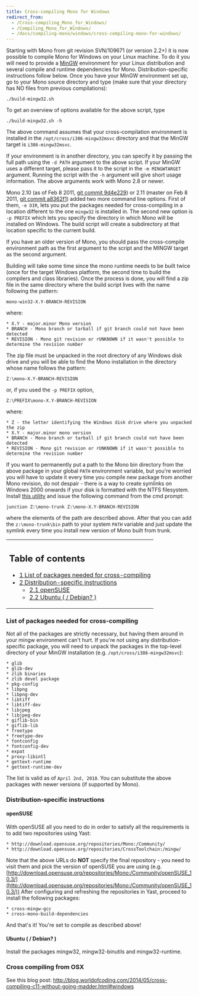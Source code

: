 ```yaml
---
title: Cross-compiling Mono for Windows
redirect_from:
  - /Cross-compiling_Mono_for_Windows/
  - /Compiling_Mono_for_Windows/
  - /docs/compiling-mono/windows/cross-compiling-mono-for-windows/
---
```


Starting with Mono from git revision SVN/109671 (or version 2.2+) it is now possible to compile Mono for Windows on your Linux machine. To do it you will need to provide a [MinGW](http://mingw.org/) environment for your Linux distribution and several compile and runtime dependencies for Mono. Distribution-specific instructions follow below. Once you have your MinGW environment set up, go to your Mono source directory and type (make sure that your directory has NO files from previous compilations):

    ./build-mingw32.sh

To get an overview of options available for the above script, type

    ./build-mingw32.sh -h

The above command assumes that your cross-compilation environment is installed in the `/opt/cross/i386-mingw32msvc` directory and that the MinGW target is `i386-mingw32msvc`.

If your environment is in another directory, you can specify it by passing the full path using the `-d PATH` argument to the above script. If your MinGW uses a different target, please pass it to the script in the `-m MINGWTARGET` argument. Running the script with the `-h` argument will give short usage information. The above arguments work with Mono 2.8 or newer.

Mono 2.10 (as of Feb 8 2011, [git commit 9d4e229](https://github.com/mono/mono/commit/9d4e229c2e5a378f3186ef6ee10a320f5d71a85d)) or 2.11 (master on Feb 8 2011, [git commit a8362f1](https://github.com/mono/mono/commit/a8362f1a1469ae47ff9b21116f8272f145c115f1)) added two more command line options. First of them, `-e DIR`, lets you put the packages needed for cross-compiling in a location different to the one `mingw32` is installed in. The second new option is `-p PREFIX` which lets you specify the directory in which Mono will be installed on Windows. The build script will create a subdirectory at that location specific to the current build.

If you have an older version of Mono, you should pass the cross-compile environment path as the first argument to the script and the MINGW target as the second argument.

Building will take some time since the mono runtime needs to be built twice (once for the target Windows platform, the second time to build the compilers and class libraries). Once the process is done, you will find a zip file in the same directory where the build script lives with the name following the pattern:

    mono-win32-X.Y-BRANCH-REVISION

where:

    * X.Y - major.minor Mono version
    * BRANCH - Mono branch or tarball if git branch could not have been detected
    * REVISION - Mono git revision or rUNKNOWN if it wasn't possible to determine the revision number

The zip file must be unpacked in the root directory of any Windows disk drive and you will be able to find the Mono installation in the directory whose name follows the pattern:

    Z:\mono-X.Y-BRANCH-REVISION

or, if you used the `-p PREFIX` option,

    Z:\PREFIX\mono-X.Y-BRANCH-REVISION

where:

    * Z - the letter identifying the Windows disk drive where you unpacked the zip
    * X.Y - major.minor mono version
    * BRANCH - Mono branch or tarball if git branch could not have been detected
    * REVISION - Mono git revision or rUNKNOWN if it wasn't possible to determine the revision number

If you want to permanently put a path to the Mono bin directory from the above package in your global `PATH` environment variable, but you're worried you will have to update it every time you compile new package from another Mono revision, do not despair - there is a way to create symlinks on Windows 2000 onwards if your disk is formatted with the NTFS filesystem. Install [this utility](http://technet.microsoft.com/en-us/sysinternals/bb896768.aspx) and issue the following command from the cmd prompt:

    junction Z:\mono-trunk Z:\mono-X.Y-BRANCH-REVISION

where the elements of the path are described above. After that you can add the `z:\mono-trunk\bin` path to your system `PATH` variable and just update the symlink every time you install new version of Mono built from trunk.

<table>
<col width="100%" />
<tbody>
<tr class="odd">
<td align="left"><h2>Table of contents</h2>
<ul>
<li><a href="#list-of-packages-needed-for-cross-compiling">1 List of packages needed for cross-compiling</a></li>
<li><a href="#distribution-specific-instructions">2 Distribution-specific instructions</a>
<ul>
<li><a href="#opensuse">2.1 openSUSE</a></li>
<li><a href="#ubuntu---debian-">2.2 Ubuntu ( / Debian? )</a></li>
</ul></li>
</ul></td>
</tr>
</tbody>
</table>

### List of packages needed for cross-compiling

Not all of the packages are strictly necessary, but having them around in your mingw environment can't hurt. If you're not using any distribution-specific package, you will need to unpack the packages in the top-level directory of your MinGW installation (e.g. `/opt/cross/i386-mingw32msvc`):

    * glib
    * glib-dev
    * zlib binaries
    * zlib devel package
    * pkg-config
    * libpng
    * libpng-dev
    * libtiff
    * libtiff-dev
    * libjpeg
    * libjpeg-dev
    * giflib-bin
    * giflib-lib
    * freetype
    * freetype-dev
    * fontconfig
    * fontconfig-dev
    * expat
    * proxy-libintl
    * gettext-runtime
    * gettext-runtime-dev

The list is valid as of `April 2nd, 2010`. You can substitute the above packages with newer versions (if supported by Mono).

### Distribution-specific instructions

#### openSUSE

With openSUSE all you need to do in order to satisfy all the requirements is to add two repositories using Yast:

    * http://download.opensuse.org/repositories/Mono:/Community/
    * http://download.opensuse.org/repositories/CrossToolchain:/mingw/

Note that the above URLs do **NOT** specify the final repository - you need to visit them and pick the version of openSUSE you are using (e.g. [http://download.opensuse.org/repositories/Mono:/Community/openSUSE_10.3/](http://download.opensuse.org/repositories/Mono:/Community/openSUSE_10.3/)) After configuring and refreshing the repositories in Yast, proceed to install the following packages:

    * cross-mingw-gcc
    * cross-mono-build-dependencies

And that's it! You're set to compile as described above!

#### Ubuntu ( / Debian? )

Install the packages mingw32, mingw32-binutils and mingw32-runtime.

### Cross compiling from OSX

See this blog post: <http://blog.worldofcoding.com/2014/05/cross-compiling-c11-without-going-madder.html#windows>
